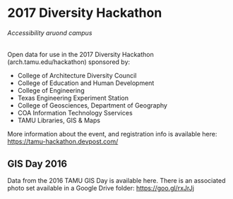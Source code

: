 # 2017 Diversity Hackathon
###### Accessibility aruond campus

Open data for use in the 2017 Diversity Hackathon (arch.tamu.edu/hackathon) sponsored by: 

- College of Architecture Diversity Council
- College of Education and Human Development
- College of Engineering
- Texas Engineering Experiment Station
- College of Geosciences, Department of Geography 
- COA Information Technology Sservices 
- TAMU Libraries, GIS & Maps 
  
 More information about the event, and registration info is available here: https://tamu-hackathon.devpost.com/


## GIS Day 2016

Data from the 2016 TAMU GIS Day is available here. There is an associated photo set available in a Google Drive folder: https://goo.gl/rxJrJj
